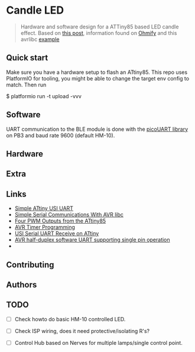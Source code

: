 # Candle LED

> Hardware and software design for a ATTiny85 based LED candle effect.
> Based on [this post](https://www.nzbuilds.com/post/how-to-build-a-candle-light-led-lamp-flame-effect-with-arduino-micro), information found on [Ohmify](https://ohmify.com/) and this avrlibc [example](https://www.nongnu.org/avr-libc/user-manual/group__demo__project.html)

## Quick start

Make sure you have a hardware setup to flash an ATtiny85. This repo uses PlatformIO for tooling, you might be able to
change the target env config to match. Then run

$ platformio run -t upload -vvv



## Software

UART communication to the BLE module is done with the [picoUART library](https://github.com/nerdralph/picoUART) on PB3 and baud rate 9600 (default HM-10).

## Hardware

## Extra

## Links

- [Simple ATtiny USI UART](http://www.technoblogy.com/show?RPY)
- [Simple Serial Communications With AVR libc](https://appelsiini.net/2011/simple-usart-with-avr-libc/)
- [Four PWM Outputs from the ATtiny85](http://www.technoblogy.com/show?LE0=)
- [AVR Timer Programming](https://exploreembedded.com/wiki/AVR_Timer_programming)
- [USI Serial UART Receive on ATtiny](http://becomingmaker.com/usi-serial-uart-attiny85/)
- [AVR half-duplex software UART supporting single pin operation](http://nerdralph.blogspot.com/2014/01/avr-half-duplex-software-uart.html)
- [](https://nerdralph.blogspot.com/2020/02/building-better-bit-bang-uart-picouart.html)
## Contributing

## Authors


## TODO

- [ ] Check howto do basic HM-10 controlled LED.
- [ ] Check ISP wiring, does it need protective/isolating R's?
- [ ] Control Hub based on Nerves for multiple lamps/single control point.

